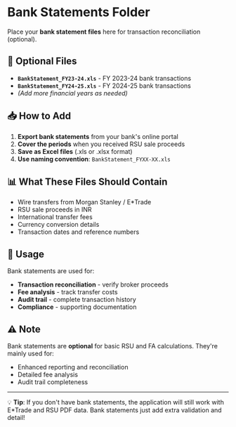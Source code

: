 # Bank Statements Folder

Place your **bank statement files** here for transaction reconciliation (optional).

## 📄 Optional Files
- **`BankStatement_FY23-24.xls`** - FY 2023-24 bank transactions
- **`BankStatement_FY24-25.xls`** - FY 2024-25 bank transactions
- *(Add more financial years as needed)*

## 📥 How to Add
1. **Export bank statements** from your bank's online portal
2. **Cover the periods** when you received RSU sale proceeds
3. **Save as Excel files** (.xls or .xlsx format)
4. **Use naming convention**: `BankStatement_FYXX-XX.xls`

## 📊 What These Files Should Contain
- Wire transfers from Morgan Stanley / E*Trade
- RSU sale proceeds in INR
- International transfer fees
- Currency conversion details
- Transaction dates and reference numbers

## 🎯 Usage
Bank statements are used for:
- **Transaction reconciliation** - verify broker proceeds
- **Fee analysis** - track transfer costs
- **Audit trail** - complete transaction history
- **Compliance** - supporting documentation

## ⚠️ Note
Bank statements are **optional** for basic RSU and FA calculations. They're mainly used for:
- Enhanced reporting and reconciliation
- Detailed fee analysis
- Audit trail completeness

---
💡 **Tip**: If you don't have bank statements, the application will still work with E*Trade and RSU PDF data. Bank statements just add extra validation and detail!
